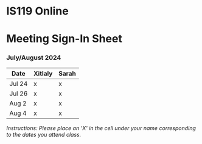 # IS119 Online

# Meeting Sign-In Sheet

### July/August 2024

| Date        | Xitlaly | Sarah |
|-------------|-----------|-----------|
| Jul 24      |     x     |     x     |
| Jul 26      |     x     |     x     |
| Aug 2       |     x     |      x    |
| Aug 4       |     x     |    x      |


*Instructions: Please place an 'X' in the cell under your name corresponding to the dates you attend class.*
